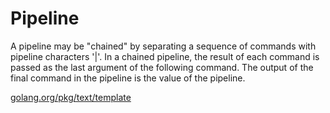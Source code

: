 # Pipeline

A pipeline may be "chained" by separating a sequence of commands with pipeline characters '|'.
In a chained pipeline, the result of each command is passed as the last argument of the following command.
The output of the final command in the pipeline is the value of the pipeline.

[golang.org/pkg/text/template](https://golang.org/pkg/text/template/#hdr-Pipelines)


